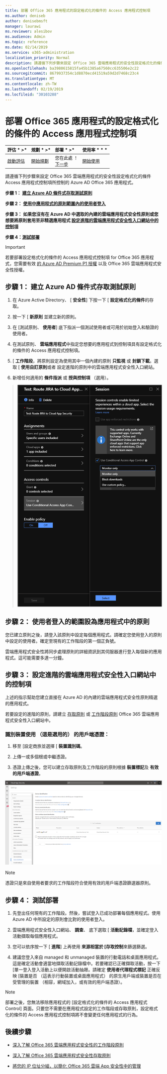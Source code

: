 ```yaml
---
title: 部署 Office 365 應用程式的設定格式化的條件的 Access 應用程式控制項
ms.author: deniseb
author: denisebmsft
manager: laurawi
ms.reviewer: alesibov
ms.audience: Admin
ms.topic: reference
ms.date: 02/14/2019
ms.service: o365-administration
localization_priority: Normal
description: 請遵循下列步驟來設定 Office 365 雲端應用程式的安全性設定格式化的條件 Access 應用程式控制項所控制的 Azure AD Office 365 應用程式。
ms.openlocfilehash: ba3980615815fa45b1385a67560cc635506e2c22
ms.sourcegitcommit: 8679937354c1d8870ecd41519a59d2d7468c23c4
ms.translationtype: MT
ms.contentlocale: zh-TW
ms.lasthandoff: 02/19/2019
ms.locfileid: "30103288"
---
```

# <a name="deploy-conditional-access-app-control-for-office-365-apps"></a>部署 Office 365 應用程式的設定格式化的條件的 Access 應用程式控制項

|評估 * *\>**|規劃 * *\>**|部署 * *\>**|使用率 * * *|
|:-----|:-----|:-----|:-----|
|[啟動評估](office-365-cas-overview.md) <br/> |[開始規劃](get-ready-for-office-365-cas.md) <br/> |您在此處 ！  <br/> [下一步](ocas-session-policies.md) <br/> |[開始使用](utilization-activities-for-ocas.md) <br/> |

請遵循下列步驟來設定 Office 365 雲端應用程式的安全性設定格式化的條件 Access 應用程式控制項所控制的 Azure AD Office 365 應用程式。

**步驟 1： [建立 Azure AD 條件式存取測試原則](#step-1-create-an-azure-ad-conditional-access-test-policy)**

**步驟 2： [使用中應用程式的原則範圍內的使用者登入](#step-2-sign-in-with-a-user-scoped-to-the-policy-in-the-apps)**

**步驟 3： 如果您沒有在 Azure AD 中選取的內建的雲端應用程式安全性原則或您想要將原則套用至非精選應用程式 [設定進階的雲端應用程式安全性入口網站中的控制項](#step-3-configure-advanced-controls-in-the-cloud-app-security-portal)**

**步驟 4：[測試部署](#step-4-test-the-deployment)**

> [!IMPORTANT]
> 若要部署設定格式化的條件的 Access 應用程式控制項 for Office 365 應用程式，您需要有效 [的 Azure AD Premium P1 授權](https://docs.microsoft.com/azure/active-directory/license-users-groups) 以及 Office 365 雲端應用程式安全性授權。

## <a name="step-1-create-an-azure-ad-conditional-access-test-policy"></a>步驟 1： 建立 Azure AD 條件式存取測試原則 

1. 在 Azure Active Directory、 [ **安全性**] 下按一下 [ **設定格式化的條件**的存取。

2. 按一下 [ **新原則** 並建立新的原則。

3. 在 [測試原則、 **使用者**] 底下指派一個測試使用者或可用於初始登入和驗證的使用者。

4. 在測試原則、 **雲端應用程式**中指定您想要的應用程式到控制項具有設定格式化的條件的 Access 應用程式控制項。

5. [ **工作階段**，將原則設定為使用其中一個內建的原則 **只監視** 或 **封鎖下載**。選取 [ **使用自訂原則**或者 設定進階的原則中的雲端應用程式安全性入口網站。

6. 新增任何適用的 **條件指派** 或 **授與控制項** （選用）。

> ![Azure AD 條件式存取](media/image1.png)

## <a name="step-2-sign-in-with-a-user-scoped-to-the-policy-in-the-apps"></a>步驟 2： 使用者登入的範圍設為應用程式中的原則 

您已建立原則之後，請登入該原則中設定每個應用程式。請確定您使用登入的原則中設定的使用者。確定至現有的工作階段的第一個正負號。

雲端應用程式安全性將同步處理原則的詳細資訊到其伺服器進行登入每個新的應用程式。這可能需要多達一分鐘。

## <a name="step-3-configure-advanced-controls-in-the-cloud-app-security-portal"></a>步驟 3： 設定進階的雲端應用程式安全性入口網站中的控制項 

上述的指示幫助您建立直接在 Azure AD 的內建的雲端應用程式安全性原則精選的應用程式。

若要設定的進階的原則，請建立 [存取原則](ocas-access-policies.md) 或 [工作階段原則](ocas-session-policies.md) Office 365 雲端應用程式安全性入口網站中。

### <a name="to-identify-devices-using-client-certificates-this-is-optional"></a>識別裝置使用 （這是選用的） 的用戶端憑證：

1. 移至 [設定商旅並選擇 [ **裝置識別碼**。

2. 上傳一或多個根或中繼憑證。

3. 憑證上傳之後，您可以建立存取原則及工作階段的原則根據 **裝置標記**及 **有效的用戶端憑證**。

![設定格式化的條件的 access 應用程式控制項裝置識別碼](media/image2.png)

> [!NOTE]
> 憑證只是來自使用者要求的工作階段符合使用有效的用戶端憑證篩選器原則。
> 
## <a name="step-4-test-the-deployment"></a>步驟 4： 測試部署 

1. 先登出任何現有的工作階段。然後，嘗試登入已成功部署每個應用程式。使用 Azure AD 中所設定的原則會比對的使用者登入。

2. 雲端應用程式安全性入口網站、 **調查**、 底下選取 [ **活動記錄檔**，並確定登入活動擷取每個應用程式。

3. 您可以依序按一下 [ **進階**] 上再使用 **來源相當於 [存取控制**來篩選篩選。

4. 建議您登入來自 managed 和 unmanaged 裝置的行動電話和桌面應用程式。這是確定活動會適當地擷取活動記錄檔中。若要確認已正確擷取活動，按一下 [單一登入登入活動上以便開啟活動抽屜。請確定 **使用者代理程式標記** 正確反映 [裝置是否 （這表示行動裝置或桌面應用程式） 的原生用戶端或裝置是否在受管理的裝置 （相容，網域加入，或有效的用戶端憑證）。

> [!NOTE]
> 部署之後，您無法移除應用程式的 [設定格式化的條件的 Access 應用程式 Control] 頁面。只要您不需要在應用程式設定的工作階段或存取原則，設定格式化的條件的 Access 應用程式控制項將不會變更任何應用程式的行為。

## <a name="next-steps"></a>後續步驟

- [深入了解 Office 365 雲端應用程式安全性的工作階段原則](ocas-session-policies.md)

- [深入了解 Office 365 雲端應用程式安全性存取原則](ocas-access-policies.md) 

- [將您的 IP 位址分組，以簡化 Office 365 雲端 App 安全性中的管理](group-your-ip-addresses-in-ocas.md)